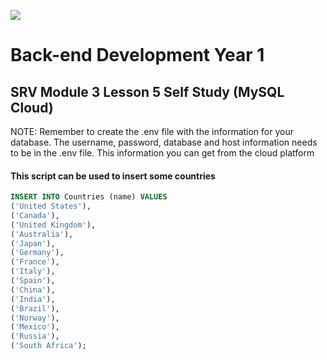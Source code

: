 ![](http://images.restapi.co.za/pvt/Noroff-64.png)
# Back-end Development Year 1

 ## SRV Module 3 Lesson 5 Self Study (MySQL Cloud)
NOTE: Remember to create the .env file with the information for your database. The username, password, database and host information needs to be in the .env file. This information you can get from the cloud platform

#### This script can be used to insert some countries
```sql
INSERT INTO Countries (name) VALUES
('United States'),
('Canada'),
('United Kingdom'),
('Australia'),
('Japan'),
('Germany'),
('France'),
('Italy'),
('Spain'),
('China'),
('India'),
('Brazil'),
('Norway'),
('Mexico'),
('Russia'),
('South Africa');
```
